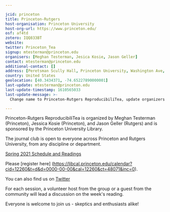 ```yaml
---

jcid: princeton
title: Princeton-Rutgers
host-organisation: Princeton University
host-org-url: https://www.princeton.edu/
osf: af4td
zotero: IQQ833BT
website: 
twitter: Princeton_Tea
signup: mtesterman@princeton.edu
organisers: [Meghan Testerman, Jesica Kosie, Jason Geller]
contact: mtesterman@princeton.edu
additional-contact: []
address: [Peretsman Scully Hall, Princeton University, Washington Ave, 08544, Princeton, NJ, United States]
country: United States
geolocation: [40.3434371, -74.65227890000001]
last-update: mtesterman@princeton.edu
last-update-timestamp: 1610565033
last-update-message: >-
  Change name to Princeton-Rutgers ReproducibiliTea, update organizers and information for Spring 2021.

---
```


Princeton-Rutgers ReproducibiliTea is organized by Meghan Testerman (Princeton), Jessica Kosie (Princeton), and Jason Geller (Rutgers) and is sponsored by the Princeton University Library.

The journal club is open to everyone across Princeton and Rutgers University, from any discipline or department.

[Spring 2021 Schedule and Readings](https://drive.google.com/file/d/1LA9h5_lbIpJFrdr69ySLqO3EkrvuVCPz/view?usp=sharing)

Please [register here] (https://libcal.princeton.edu/calendar?cid=12260&t=d&d=0000-00-00&cal=12260&ct=48071&inc=0).

You can also find us on [Twitter](https://twitter.com/Princeton_Tea)

For each session, a volunteer host from the group or a guest from the community will lead a discussion on the week's reading.  

Everyone is welcome to join us - skeptics and enthusiasts alike!

